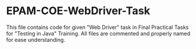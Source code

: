 # EPAM-COE-WebDriver-Task
This file contains code for given "Web Driver" task in Final Practical Tasks for "Testing in Java" Training.
All files are commented and properly named for ease understanding.
